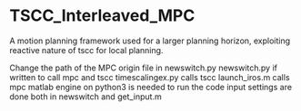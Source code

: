 # TSCC_Interleaved_MPC
A motion planning framework used for a larger planning horizon, exploiting reactive nature of tscc for local planning.

Change the path of the MPC origin file in newswitch.py
newswitch.py if written to call mpc and tscc
timescalingex.py calls tscc
launch_iros.m calls mpc 
matlab engine on python3 is needed to run the code 
input settings are done both in newswitch and get_input.m 
